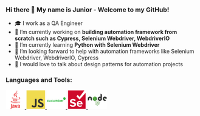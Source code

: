 ### Hi there 👋 My name is Junior - Welcome to my GitHub!

- 🎓 I work as a QA Engineer
- 🔭 I’m currently working on **building automation framework from scratch such as Cypress, Selenium Webdriver, WebdriverIO**
- 🌱 I’m currently learning **Python with Selenium Webdriver**
- 🤔 I’m looking forward to help with automation frameworks like Selenium Webdriver, WebdriverIO, Cypress
- 💬 I would love to talk about design patterns for automation projects


<h3 align="left">Languages and Tools:</h3>
<p align="left">
  <a href="https://dev.java/" target="_blank"> <img src="https://raw.githubusercontent.com/devicons/devicon/master/icons/java/java-plain-wordmark.svg" alt="java" width="50" height="50"/> </a>
  <a href="https://developer.mozilla.org/en-US/docs/Web/JavaScript" target="_blank"> <img src="https://raw.githubusercontent.com/devicons/devicon/master/icons/javascript/javascript-original.svg" alt="javascript" width="50" height="50"/> </a>
  <a href="https://cucumber.io/" target="_blank"> <img src="https://raw.githubusercontent.com/devicons/devicon/master/icons/cucumber/cucumber-plain-wordmark.svg" alt="cucumber" width="50" height="50"/> </a>
  <a href="https://www.selenium.dev/" target="_blank"> <img src="https://raw.githubusercontent.com/devicons/devicon/master/icons/selenium/selenium-original.svg" alt="selenium" width="50" height="50"/> </a> 
   <a href="https://nodejs.org" target="_blank"> <img src="https://raw.githubusercontent.com/devicons/devicon/master/icons/nodejs/nodejs-original-wordmark.svg" alt="nodejs" width="50" height="50"/> </a>
 
  </p>
